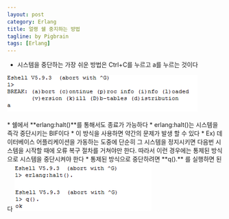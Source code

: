 ```yaml
---
layout: post
category: Erlang
title: 얼랭 쉘 중지하는 방법
tagline: by Pigbrain
tags: [Erlang]
---
```


<!--more-->
* 시스템을 중단하는 가장 쉬운 방법은 Ctrl+C를 누르고 a를 누르는 것이다  
<img src="/assets/themes/Snail/img/Erlang/Shell/stop-1.png" alt="">  
<br>
<br>
* 쉘에서 **erlang:halt()**를 통해서도 종료가 가능하다  
	* erlang:halt()는 시스템을 즉각 중단시키는 BIF이다  
	* 이 방식을 사용하면 약간의 문제가 발생 할 수 있다  
		* Ex) 데이터베이스 어플리케이션을 가동하는 도중에 단순히 그 시스템을 정지시키면 다음번 시스템을 시작할 때에 오류 복구 절차를 거쳐야만 한다. 따라서 이런 경우에는 통제된 방식으로 시스템을 중단시켜야 한다  
* 통제된 방식으로 중단하려면 **q().** 를 실행하면 된다  

<img src="/assets/themes/Snail/img/Erlang/Shell/stop-2.png" alt=""> 
